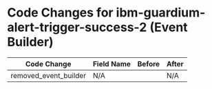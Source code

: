 # Code Changes for ibm-guardium-alert-trigger-success-2 (Event Builder)

| Code Change | Field Name | Before | After |
|-------------|------------|--------|-------|
| removed_event_builder | N/A |  | N/A |